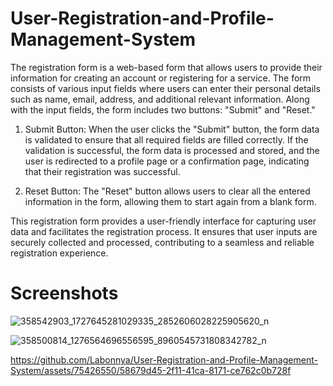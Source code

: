 
# User-Registration-and-Profile-Management-System

The registration form is a web-based form that allows users to provide their information for creating an account or registering for a service. The form consists of various input fields where users can enter their personal details such as name, email, address, and additional relevant information. Along with the input fields, the form includes two buttons: "Submit" and "Reset."

1. Submit Button: When the user clicks the "Submit" button, the form data is validated to ensure that all required fields are filled correctly. If the validation is successful, the form data is processed and stored, and the user is redirected to a profile page or a confirmation page, indicating that their registration was successful.

2. Reset Button: The "Reset" button allows users to clear all the entered information in the form, allowing them to start again from a blank form.

This registration form provides a user-friendly interface for capturing user data and facilitates the registration process. It ensures that user inputs are securely collected and processed, contributing to a seamless and reliable registration experience.

# Screenshots


![358542903_1727645281029335_2852606028225905620_n](https://github.com/Labonnya/User-Registration-and-Profile-Management-System/assets/75426550/0fb55af1-93f0-43ee-8919-9b5cee27916b)


![358500814_1276564696556595_8960545731808342782_n](https://github.com/Labonnya/User-Registration-and-Profile-Management-System/assets/75426550/97c9c3e2-40b0-4d3c-a131-477abf4c4d38)

https://github.com/Labonnya/User-Registration-and-Profile-Management-System/assets/75426550/58679d45-2f11-41ca-8171-ce762c0b728f



